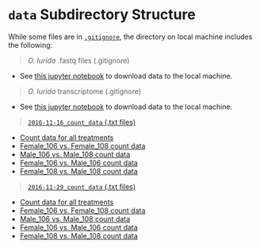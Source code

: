 # `data` Subdirectory Structure
While some files are in [`.gitignore`](https://github.com/yaaminiv/yaaminiv-fish546-2016/blob/master/.gitignore), the directory on local machine includes the following:

> *O. lurida* .fastq files (.gitignore)

- See [this jupyter notebook](https://github.com/yaaminiv/yaaminiv-fish546-2016/blob/master/notebooks/2016-10-13-oly-gonad-OA-part-1.ipynb) to download data to the local machine.

> *O. lurida* transcriptome (.gitignore)

- See [this jupyter notebook](https://github.com/yaaminiv/yaaminiv-fish546-2016/blob/master/notebooks/2016-10-28-oly-gonad-OA-part-2-BLAST.ipynb) to download data to the local machine.

> [`2016-11-16_count_data` (.txt files)](https://github.com/yaaminiv/yaaminiv-fish546-2016/tree/master/data/2016-11-16_count_data)

- [Count data for all treatments](https://raw.githubusercontent.com/yaaminiv/yaaminiv-fish546-2016/master/data/2016-11-16-oly-gonad-oa-count-data.txt)
- [Female_106 vs. Female_108 count data](https://raw.githubusercontent.com/yaaminiv/yaaminiv-fish546-2016/master/data/2016-11-16-oly-gonad-oa-count-data-female106-female108.txt)
- [Male_106 vs. Male_108 count data](https://raw.githubusercontent.com/yaaminiv/yaaminiv-fish546-2016/master/data/2016-11-16-oly-gonad-oa-count-data-male106-male108.txt)
- [Female_106 vs. Male_106 count data](https://raw.githubusercontent.com/yaaminiv/yaaminiv-fish546-2016/master/data/2016-11-16-oly-gonad-oa-count-data-female106-male106.txt)
- [Female_108 vs. Male_108 count data](https://raw.githubusercontent.com/yaaminiv/yaaminiv-fish546-2016/master/data/2016-11-16-oly-gonad-oa-count-data-female108-male108.txt)

> [`2016-11-29_count_data` (.txt files)](https://github.com/yaaminiv/yaaminiv-fish546-2016/tree/master/data/2016-11-29-count-data)

- [Count data for all treatments](https://raw.githubusercontent.com/yaaminiv/yaaminiv-fish546-2016/master/data/2016-11-29-count-data/2016-11-29-oly-gonad-oa-count-data.txt)
- [Female_106 vs. Female_108 count data](https://raw.githubusercontent.com/yaaminiv/yaaminiv-fish546-2016/master/data/2016-11-29-count-data/2016-11-29-oly-gonad-oa-count-data-female106-female108.txt)
- [Male_106 vs. Male_108 count data](https://raw.githubusercontent.com/yaaminiv/yaaminiv-fish546-2016/master/data/2016-11-29-count-data/2016-11-29-oly-gonad-oa-count-data-male106-male108.txt)
- [Female_106 vs. Male_106 count data](https://raw.githubusercontent.com/yaaminiv/yaaminiv-fish546-2016/master/data/2016-11-29-count-data/2016-11-29-oly-gonad-oa-count-data-female106-male106.txt)
- [Female_108 vs. Male_108 count data](https://raw.githubusercontent.com/yaaminiv/yaaminiv-fish546-2016/master/data/2016-11-29-count-data/2016-11-29-oly-gonad-oa-count-data-female108-male108.txt)

